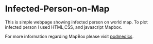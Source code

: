 # Infected-Person-on-Map

This is simple webpage showing infected person on world map. To plot infected person I used HTML,CSS, and javascript Mapbox.

For more information regarding MapBox please visit [podmedics](https://www.mapbox.com "Add custom maps to web and mobile apps").



